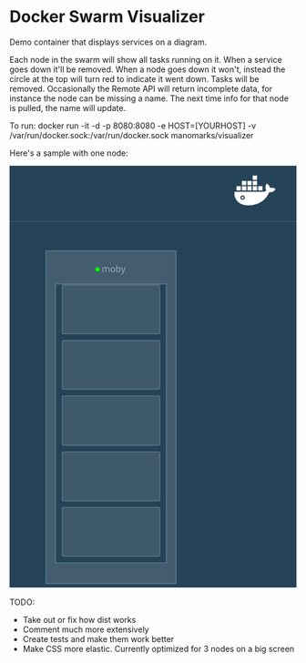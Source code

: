 # Docker Swarm Visualizer

Demo container that displays services on a diagram.

Each node in the swarm will show all tasks running on it. When a service goes down it'll be removed. When a node goes down it won't, instead the circle at the top will turn red to indicate it went down. Tasks will be removed.
Occasionally the Remote API will return incomplete data, for instance the node can be missing a name. The next time info for that node is pulled, the name will update.

To run: docker run -it -d -p 8080:8080 -e HOST=[YOURHOST] -v /var/run/docker.sock:/var/run/docker.sock manomarks/visualizer

Here's a sample with one node:

![Sample image of one node](./samplenode.png)

TODO:
* Take out or fix how dist works
* Comment much more extensively
* Create tests and make them work better
* Make CSS more elastic. Currently optimized for 3 nodes on a big screen

